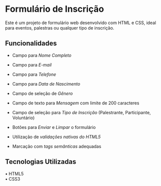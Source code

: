 # Formulário de Inscrição

Este é um projeto de formulário web desenvolvido com HTML e CSS, ideal para eventos, palestras ou qualquer tipo de inscrição.

## Funcionalidades

-  
  Campo para *Nome Completo*

-  
  Campo para *E-mail*

-  
  Campo para *Telefone*

-  
  Campo para *Data de Nascimento*

-  
  Campo de seleção de *Gênero*

-  
  Campo de texto para *Mensagem* com limite de 200 caracteres

-  
  Campo de seleção para *Tipo de Inscrição* (Palestrante, Participante, Voluntário)

-  
  Botões para *Enviar* e *Limpar* o formulário

-  
  Utilização de *validações nativas do HTML5*

-  
  Marcação com *tags semânticas* adequadas

## Tecnologias Utilizadas

•⁠  ⁠HTML5  
•⁠  ⁠CSS3  
